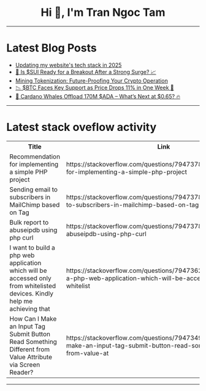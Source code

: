 <h1 align="center">Hi 👋, I'm Tran Ngoc Tam</h1>

---

# Latest Blog Posts 
<!-- BLOG-POST-LIST:START -->
- [Updating my website&#39;s tech stack in 2025](https://dev.to/davidmorais/updating-my-websites-tech-stack-in-2025-35n3)
- [🚀 Is $SUI Ready for a Breakout After a Strong Surge? 📈](https://dev.to/sergi_web3/is-sui-ready-for-a-breakout-after-a-strong-surge-1hok)
- [Mining Tokenization: Future-Proofing Your Crypto Operation](https://dev.to/steveeys/mining-tokenization-future-proofing-your-crypto-operation-4h3n)
- [📉 $BTC Faces Key Support as Price Drops 11% in One Week 🚀](https://dev.to/sergi_web3/btc-faces-key-support-as-price-drops-11-in-one-week-5178)
- [🐋 Cardano Whales Offload 170M $ADA – What’s Next at $0.65? 🔥](https://dev.to/joshthebtc/cardano-whales-offload-170m-ada-whats-next-at-065-o1i)
<!-- BLOG-POST-LIST:END -->

---

# Latest stack oveflow activity
<table>
  <tr><th>Title</th><th>Link</th></tr>
  <!-- STACKOVERFLOW:START --><tr><td>Recommendation for implementing a simple PHP project</td><td>https://stackoverflow.com/questions/79473789/recommendation-for-implementing-a-simple-php-project</td></tr><tr><td>Sending email to subscribers in MailChimp based on Tag</td><td>https://stackoverflow.com/questions/79473783/sending-email-to-subscribers-in-mailchimp-based-on-tag</td></tr><tr><td>Bulk report to abuseipdb using php curl</td><td>https://stackoverflow.com/questions/79473780/bulk-report-to-abuseipdb-using-php-curl</td></tr><tr><td>I want to build a php web application which will be accessed only from whitelisted devices. Kindly help me achieving that</td><td>https://stackoverflow.com/questions/79473627/i-want-to-build-a-php-web-application-which-will-be-accessed-only-from-whitelist</td></tr><tr><td>How Can I Make an Input Tag Submit Button Read Something Different from Value Attribute via Screen Reader?</td><td>https://stackoverflow.com/questions/79473499/how-can-i-make-an-input-tag-submit-button-read-something-different-from-value-at</td></tr><!-- STACKOVERFLOW:END -->
</table>

---


